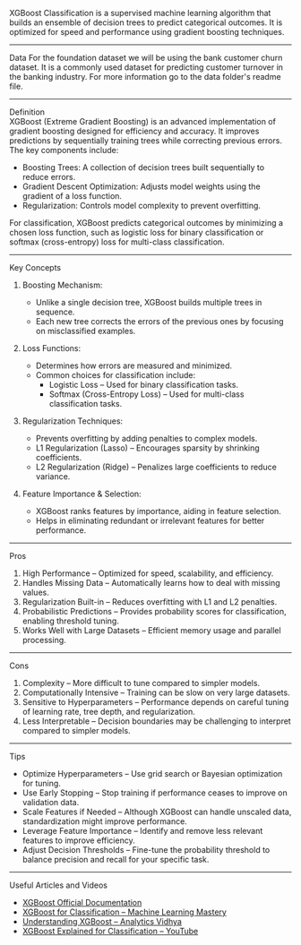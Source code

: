 XGBoost Classification is a supervised machine learning algorithm that builds an ensemble of decision trees to predict categorical outcomes. It is optimized for speed and performance using gradient boosting techniques.

---

Data
For the foundation dataset we will be using the bank customer churn dataset. It is a commonly used dataset for predicting customer turnover in the banking industry. For more information go to the data folder's readme file. 

---


Definition  
XGBoost (Extreme Gradient Boosting) is an advanced implementation of gradient boosting designed for efficiency and accuracy. It improves predictions by sequentially training trees while correcting previous errors. The key components include:  

* Boosting Trees: A collection of decision trees built sequentially to reduce errors.  
* Gradient Descent Optimization: Adjusts model weights using the gradient of a loss function.  
* Regularization: Controls model complexity to prevent overfitting.  

For classification, XGBoost predicts categorical outcomes by minimizing a chosen loss function, such as logistic loss for binary classification or softmax (cross-entropy) loss for multi-class classification.


---


Key Concepts  
1. Boosting Mechanism:  
   - Unlike a single decision tree, XGBoost builds multiple trees in sequence.  
   - Each new tree corrects the errors of the previous ones by focusing on misclassified examples.

2. Loss Functions:  
   - Determines how errors are measured and minimized.  
   - Common choices for classification include:  
     * Logistic Loss – Used for binary classification tasks.  
     * Softmax (Cross-Entropy Loss) – Used for multi-class classification tasks.

3. Regularization Techniques:  
   - Prevents overfitting by adding penalties to complex models.  
   - L1 Regularization (Lasso) – Encourages sparsity by shrinking coefficients.  
   - L2 Regularization (Ridge) – Penalizes large coefficients to reduce variance.

4. Feature Importance & Selection:  
   - XGBoost ranks features by importance, aiding in feature selection.  
   - Helps in eliminating redundant or irrelevant features for better performance.


---


Pros  
1. High Performance – Optimized for speed, scalability, and efficiency.  
2. Handles Missing Data – Automatically learns how to deal with missing values.  
3. Regularization Built-in – Reduces overfitting with L1 and L2 penalties.  
4. Probabilistic Predictions – Provides probability scores for classification, enabling threshold tuning.  
5. Works Well with Large Datasets – Efficient memory usage and parallel processing.


---


Cons  
1. Complexity – More difficult to tune compared to simpler models.  
2. Computationally Intensive – Training can be slow on very large datasets.  
3. Sensitive to Hyperparameters – Performance depends on careful tuning of learning rate, tree depth, and regularization.  
4. Less Interpretable – Decision boundaries may be challenging to interpret compared to simpler models.


---


Tips  
* Optimize Hyperparameters – Use grid search or Bayesian optimization for tuning.  
* Use Early Stopping – Stop training if performance ceases to improve on validation data.  
* Scale Features if Needed – Although XGBoost can handle unscaled data, standardization might improve performance.  
* Leverage Feature Importance – Identify and remove less relevant features to improve efficiency.  
* Adjust Decision Thresholds – Fine-tune the probability threshold to balance precision and recall for your specific task.


---


Useful Articles and Videos  
* [XGBoost Official Documentation](https://xgboost.readthedocs.io/en/stable/index.html)  
* [XGBoost for Classification – Machine Learning Mastery](https://machinelearningmastery.com/xgboost-for-classification/)  
* [Understanding XGBoost – Analytics Vidhya](https://www.analyticsvidhya.com/blog/2016/01/xgboost-algorithm-easy-steps/)  
* [XGBoost Explained for Classification – YouTube](https://www.youtube.com/watch?v=8j0UDiN7my4)  

